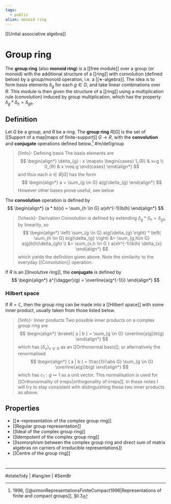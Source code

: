```yaml
---
tags:
  - public
alias: monoid ring
---
```

[[Unital associative algebra]]
# Group ring

The **group ring** (also **monoid ring**) is a [[free module]] over a group (or monoid) with the additional structure of a [[ring]] with convolution (defined below) by a group/monoid operation, i.e. a [[∗-algebra]].
The idea is to form basis elements $\delta_{g}$ for each $g \in G$,
and take linear combinations over $R$.
This module is then given the structure of a [[ring]] using a multiplication rule (convolution) induced by group multiplication, which has the property $\delta_{g} *\delta_{h} = \delta_{gh}$.

## Definition

Let $G$ be a group, and $R$ be a ring. 
The **group ring** $R[G]$ is the set of [[Support of a map|maps of finite-support]] $G \to R$,
with the **convolution** and **conjugate** operations defined below.[^simon] #m/def/group

> [!info]- Defining basis
> The basis elements are
> $$
> \begin{align*}
> \delta_{g} : x \mapsto \begin{cases}
> 1_{R} & x=g \\
> 0_{R} & x \neq g
> \end{cases}
> \end{align*}
> $$
> and thus each $a \in R[G]$ has the form
> $$
> \begin{align*}
> a = \sum_{g \in G} a(g)\delta_{g}
> \end{align*}
> $$
> However other bases prove useful, see below

The **convolution** operation is defined by
$$
\begin{align*}
(a * b)(x) = \sum_{h \in G} a(xh^{-1})b(h)
\end{align*}
$$
> [!check]- Derivation
> Convolution is defined by extending $\delta_{g} * \delta_{h} = \delta_{gh}$ by linearity, so
> $$
> \begin{align*}
> \left( \sum_{g \in G} a(g)\delta_{g} \right) * \left( \sum_{h \in G} b(g)\delta_{g} \right) &= \sum_{g,h\in G} a(g)b(h)\delta_{gh} \\
> &= \sum_{x,h \in G } a(xh^{-1})b(h) \delta_{x}
> \end{align*}
> $$
> which yields the definition given above.
> Note the similarity to the everyday [[Convolution]] operation.

If $R$ is an [[Involutive ring]], the **conjugate** is defined by
$$
\begin{align*}
a^{\dagger}(g) = \overline{a(g^{-1})}
\end{align*}
$$

[^simon]: 1996, [[@simonRepresentationsFiniteCompact1996|Representations of finite and compact groups]], §II.3

### Hilbert space

If $R = \mathbb{C}$, then the group ring can be made into a [[Hilbert space]] with some inner product, usually taken from those listed below.

> [!info]- Inner products
> Two possible inner products on a complex group ring are
> $$
> \begin{align*}
> \braket{ a | b } = \sum_{g \in G} \overline{a(g)}b(g)
> \end{align*}
> $$
> which has $\{ \delta_{x} \}_{x \in G}$ as an [[Orthonormal basis]]; 
> or alternatively the renormalised
> $$
> \begin{align*}
> ( a | b ) = \frac{1}{\abs G} \sum_{g \in G} \overline{a(g)}b(g)
> \end{align*}
> $$
> which has $c_{1} : g \mapsto 1$ as a unit vector.
> This normalisation is used for [[Orthonormality of irreps|orthogonality of irreps]].
> In these notes I will try to stay consistent with distinguishing these two inner products as above.

## Properties

- [[∗-representation of the complex group ring]]
- [[Regular group representation]]
- [[Ideal of the complex group ring]]
- [[Idempotent of the complex group ring]]
- [[Isomorphism between the complex group ring and direct sum of matrix algebras on carriers of irreducible representations]]
- [[Centre of the group ring]]

#
---
#state/tidy | #lang/en | #SemBr
